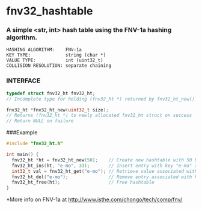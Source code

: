 # fnv32_hashtable
### A simple <str, int> hash table using the FNV-1a hashing algorithm.
```
HASHING ALGORITHM:    FNV-1a  
KEY TYPE:             string (char *)  
VALUE TYPE:           int (uint32_t)  
COLLISION RESOLUTION: separate chaining
```
 
### INTERFACE 
```c
typedef struct fnv32_ht fnv32_ht;
// Incomplete type for holding (fnv32_ht *) returned by fnv32_ht_new()
```
```c
fnv32_ht *fnv32_ht_new(uint32_t size);
// Returns (fnv32_ht *) to newly allocated fnv32_ht struct on success
// Return NULL on failure
```
###Example
```c
#include "fnv32_ht.h"

int main() {
  fnv32_ht *ht = fnv32_ht_new(50);    // Create new hashtable with 50 buckets
  fnv32_ht_ins(ht, "e-mo", 33);       // Insert entry with key "e-mo" and value 33
  int32_t val = fnv32_ht_get("e-mo"); // Retrieve value associated with key "e-mo" (33)
  fnv32_ht_del("e-mo");               // Remove entry associated with key "e-mo"
  fnv32_ht_free(ht);                  // Free hashtable
}
```

*More info on FNV-1a at http://www.isthe.com/chongo/tech/comp/fnv/
